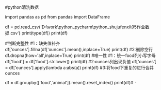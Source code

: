 #python清洗数据

import pandas as pd
from pandas import DataFrame

df = pd.read_csv('D:\work\python_pycharm\python_shujufenxi\\05作业数据.csv')
print(type(df))
print(df)

#判断完整性
#1：缺失值补齐
df['ounces'].fillna(df['ounces'].mean(),inplace=True)
print(df)
#2:删除空行
df.dropna(how='all',inplace=True)
print(df)
#唯一性
#1：统一food列小写字母
df['food'] = df['food'].str.lower()
print(df)
#2:ounces列出现负值
df['ounces'] = df['ounces'].apply(lambda a:abs(a))
print(df)
#3:将food下重复的进行合并ounces


df = df.groupby(['food','animal']).mean().reset_index()
print(df)# -
